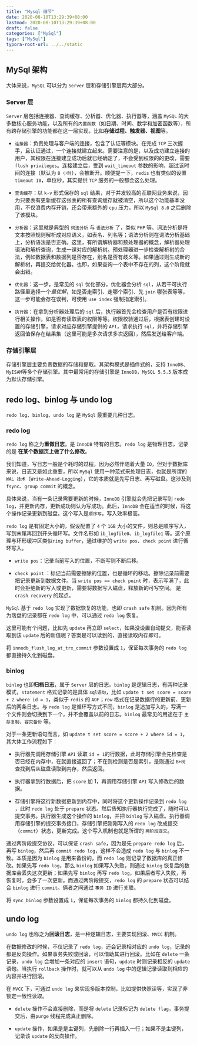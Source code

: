 ```yaml
---
title: "Mysql 细节"
date: 2020-08-10T13:29:39+08:00
lastmod: 2020-08-10T13:29:39+08:00
draft: false
categories: ["MySql"]
tags: ["MySql"]
typora-root-url: ../../static
---
```


## MySql 架构

大体来说，`MySQL` 可以分为 `Server` 层和存储引擎层两大部分。

### Server 层

`Server` 层包括连接器、查询缓存、分析器、优化器、执行器等，涵盖 `MySQL` 的大多数核心服务功能，以及所有的`内置函数`（如日期、时间、数学和加密函数等），所有跨存储引擎的功能都在这一层实现，比如**存储过程、触发器、视图**等。

* `连接器`：负责处理与客户端的连接，包含了认证等模块。在完成 `TCP` 三次握手，且认证通过，一个连接就建立起来。需要注意的是，以及成功建立连接的用户，其权限在连接建立成功后就已经确定了，不会受到权限的的更改，需要 `flush privileges`。连接建立后，受到 `wait_timeout` 参数的影响，超过该时间的连接（默认为 `8 小时`），会被断开。顺便提一下，`redis` 也有类似的设置  `timeout 10`，单位秒，其实提供 `TCP` 服务的一般都会这么处理。
	
* `查询缓存`：以 `k-v` 形式保存的 `sql` 结果，对于并发较高的互联网业务来说，因为只要表有更新缓存这张表的所有查询缓存就被清空，所以这个功能基本没用，不仅浪费内存开销，还会带来额外的 `cpu` 压力，所以 `MySql 8.0` 之后删除了该模块。
	
* `分析器`：这里就是典型的 `词法分析` 与 `语法分析` 了，类似 `PHP` 等。词法分析是将文本按照规则解析成对应语义，如表名、列名等；语法分析则在词法分析基础上，分析语法是否正确。这里，有所谓解析器和预处理器的概念，解析器处理语法和解析查询，生成一课对应的解析树。预处理器进一步检查解析树的合法，例如数据表和数据列是否存在，别名是否有歧义等。如果通过则生成新的解析树，再提交给优化器。也即，如果查询一个表中不存在的列，这个阶段就会出错。
	
* `优化器`：这一步，是常见的 `sql` 优化部分，优化器会分析 `sql`，从若干可执行路径里选择一个*最优解*，如是否走索引、走哪个索引、先 `join` 哪张表等等，这一步可能会存在误判，可使用 `use index` 强制指定索引。
	
* `执行器`：在拿到分析器处理后的 `sql` 后，执行器首先会检查用户是否有权限进行相关操作，如是否有读取表的权限等等。权限校验通过后，根据表创建时设置的存储引擎，请求对应存储引擎提供的 `API`，请求执行 `sql`，并将存储引擎返回值保存在结果集（这里可能是多次请求多次返回），然后发送给客户端。

### 存储引擎层

存储引擎层主要负责数据的存储和提取。其架构模式是插件式的，支持 `InnoDB`、`MyISAM`等多个存储引擎。其中最常用的存储引擎是 `InnoDB`，`MySQL 5.5.5` 版本成为默认存储引擎。

## redo log、binlog 与 undo log

`redo log`、`binlog`、`undo log` 是 `MySql` 最重要几种日志。

### redo log

`redo log` 称之为**重做日志**，是 `InnoDB` 特有的日志。`redo log` 是物理日志，记录的是 **在某个数据页上做了什么修改**。

我们知道，写日志一般是个耗时的过程，因为必然伴随着大量 `IO`，但对于数据库来说，日志又是如此重要，所以 `MySql` 使用一种范式来处理日志，也就是所谓的 `WAL 技术`（`Write-Ahead-Logging`），它的本质就是先写日志、再写磁盘。这涉及到 `fsync`、`group commit` 的概念。

具体来说，当有一条记录需要更新的时候，`InnoDB` 引擎就会先把记录写到 `redo log`，并更新内存，更新成功则认为写成功。此后，`InnoDB` 会在适当的时候，将这个操作记录更新到磁盘。这个写入是`顺序写`，写入效率极高。

`redo log` 是有固定大小的，假设配置了 `4` 个 `1GB` 大小的文件，则总是顺序写入，写到末尾再回到开头循环写。文件名形如 `ib_logfile0`、`ib_logfile1` 等。这个原理与环形缓冲区类似`ring buffer`，通过维护的 `write pos`、`check point` 进行循环写入。

* `write pos`：记录当前写入的位置，不断写则不断后移。

* `check point` ：标记当前需要擦除的位置，也是循环的移动。擦除记录前需要把记录更新到数据文件。当 `write pos == check point` 时，表示写满了，此时会拒绝新的写入或更新，需要将数据写入磁盘，释放新的可写空间。 是 `crash recovery` 的起点。

`MySql` 基于 `redo log` 实现了数据恢复的功能，也即 `crash safe` 机制。因为所有为落盘的记录都在 `redo log` 中，可以通过 `redo log` 恢复。

这里可能有个问题，比如先 `update` 再立即 `select`，如果没设置自动提交，能否读取到该 `update` 后的新值呢？答案是可以读到的，直接读取内存即可。

将 `innodb_flush_log_at_trx_commit` 参数设置成 `1`，保证每次事务的 `redo log` 都直接持久化到磁盘。

### binlog

`binlog` 也即**归档日志**，属于 `Server` 层的日志。`binlog` 是逻辑日志，有两种记录模式，`statement` 格式记录的是具体 `sql语句`，比如 `update t set score = score + 2 where id = 1`，类似于 `redis` 的 `AOF`；`row` 格式在记录数据行的更新前、更新后的两条日志。与 `redo log` 是循环写方式不同，`binlog` 是追加写入的，写满一个文件则会切换到下一个，并不会覆盖以前的日志。`binlog` 最常见的用途在于 `主存复制`、`容灾备份` 等。

对于一条更新语句而言，如 `update t set score = score + 2 where id = 1`，其大体工作流程如下：

* 执行器先调用存储引擎 `API` 读取 `id = 1`的行数据，此时存储引擎会先检查是否已经在内存中，在就直接返回了；不在则检测是否是索引，是则通过 `B+树` 查找到后从磁盘读取到内存，然后返回。

* 执行器拿到行数据后，把 `score` 加 1，再调用存储引擎 `API` 写入修改后的数据。

* 存储引擎将这行新数据更新到内存中，同时将这个更新操作记录到 `redo log` ，此时 `redo log` 处于 `prepare` 状态。然后告知执行器执行完成了，随时可以提交事务。执行器生成这个操作的 `binlog`，并把 `binlog` 写入磁盘。执行器调用存储引擎的提交事务接口，存储引擎把刚刚写入的 `redo log` 改成提交（`commit`）状态，更新完成。这个写入机制也就是所谓的 `两阶段提交`。

通过两阶段提交协议，可以保证 `crash safe`，因为是先 `prepare redo log` 后，再写 `binlog`，然后再 `commit redo log`，这样不会造成 `redo log` 与 `binlog` 不一致。本质是因为 `binlog` 是用来备份的，而 `redo log` 则记录了数据库的真正修改。如果先写 `redo log`，那么 `binlog` 如果写入失败，则通过 `binlog` 恢复后的数据库会丢失这次更新；如果先写 `binlog` 再写 `redo log`，如果后者写入失败，再恢复时，会多了一次更新。而通过两阶段提交，`redo log` 的 `prepare` 状态可以结合 `binlog` 进行 `commit`。俩者之间通过 `事务 ID` 进行关联。

将 `sync_binlog` 参数设置成 `1`，保证每次事务的 `binlog` 都持久化到磁盘。

## undo log

`undo log` 也称之为**回滚日志**，是一种逻辑日志，主要实现回滚、`MVCC` 机制。

在数据修改的时候，不仅记录了 `redo log`，还会记录相对应的 `undo log`，记录的都是反向操作。如果事务失败或回滚，可以借助其进行回滚。比如在 `delete` 一条记录，`undo log` 会增加一条对应的 `insert` 语句，`update` 时则记录相反的 `update` 语句。当执行 `rollback` 操作时，就可以从 `undo log` 中的逻辑记录读取到相应的内容并进行回滚。

在 `MVCC`  下，可通过 `undo log` 来实现多版本控制，比如提供快照读等，实现了非锁定一致性读取。

* `delete` 操作不会直接删除，而是将 `delete` 记录标记为 `delete flag`，事务提交后，由`purge` 线程完成真正删除。

* `update` 操作，如果是是主键列，先删除一行再插入一行；如果不是主键列，记录该 `update` 的反向操作。
